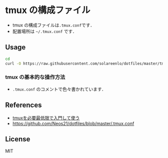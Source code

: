 # tmux の構成ファイル
- tmux の構成ファイルは`.tmux.conf`です．
- 配置場所は `~/.tmux.conf` です．

## Usage
```bash
cd
curl -O https://raw.githubusercontent.com/solareenlo/dotfiles/master/tmux/.tmux.conf
```

### tmux の基本的な操作方法
- `.tmux.conf` のコメントで色々書かれています．

## References
- [tmuxを必要最低限で入門して使う](https://qiita.com/nl0_blu/items/9d207a70ccc8467f7bab)
- https://github.com/Neos21/dotfiles/blob/master/.tmux.conf

## License
MIT
